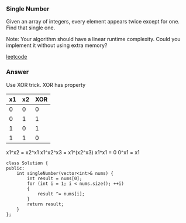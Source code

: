 ### Single Number
Given an array of integers, every element appears twice except for one. Find that single one.

Note:
Your algorithm should have a linear runtime complexity. Could you implement it without using extra memory?

[leetcode]()

### Answer 
Use XOR trick. XOR has property

x1 | x2 | XOR
---|---|---
0  |0  | 0
0  |1  | 1
1  |0  | 1
1  |1  | 0

x1^x2 = x2^x1
x1^x2^x3 = x1^(x2^x3)
x1^x1 = 0
0^x1 = x1

	class Solution {
	public:
	    int singleNumber(vector<int>& nums) {
	        int result = nums[0];
	        for (int i = 1; i < nums.size(); ++i)
	        {
	            result ^= nums[i];
	        }
	        return result;
	    }
	}; 